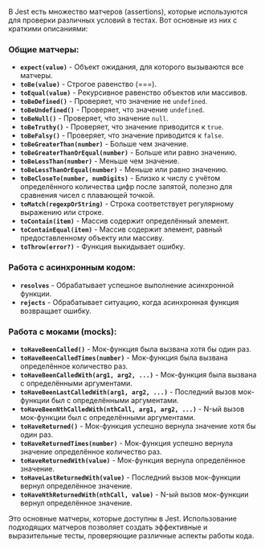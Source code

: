 В Jest есть множество матчеров (assertions), которые используются для проверки различных условий в тестах. Вот основные из них с краткими описаниями:

### Общие матчеры:
- **`expect(value)`** - Объект ожидания, для которого вызываются все матчеры.
- **`toBe(value)`** - Строгое равенство (===).
- **`toEqual(value)`** - Рекурсивное равенство объектов или массивов.
- **`toBeDefined()`** - Проверяет, что значение не `undefined`.
- **`toBeUndefined()`** - Проверяет, что значение `undefined`.
- **`toBeNull()`** - Проверяет, что значение `null`.
- **`toBeTruthy()`** - Проверяет, что значение приводится к `true`.
- **`toBeFalsy()`** - Проверяет, что значение приводится к `false`.
- **`toBeGreaterThan(number)`** - Больше чем значение.
- **`toBeGreaterThanOrEqual(number)`** - Больше или равно значению.
- **`toBeLessThan(number)`** - Меньше чем значение.
- **`toBeLessThanOrEqual(number)`** - Меньше или равно значению.
- **`toBeCloseTo(number, numDigits)`** - Близко к числу с учётом определённого количества цифр после запятой, полезно для сравнения чисел с плавающей точкой.
- **`toMatch(regexpOrString)`** - Строка соответствует регулярному выражению или строке.
- **`toContain(item)`** - Массив содержит определённый элемент.
- **`toContainEqual(item)`** - Массив содержит элемент, равный предоставленному объекту или массиву.
- **`toThrow(error?)`** - Функция выкидывает ошибку.

### Работа с асинхронным кодом:
- **`resolves`** - Обрабатывает успешное выполнение асинхронной функции.
- **`rejects`** - Обрабатывает ситуацию, когда асинхронная функция возвращает ошибку.

### Работа с моками (mocks):
- **`toHaveBeenCalled()`** - Мок-функция была вызвана хотя бы один раз.
- **`toHaveBeenCalledTimes(number)`** - Мок-функция была вызвана определённое количество раз.
- **`toHaveBeenCalledWith(arg1, arg2, ...)`** - Мок-функция была вызвана с определёнными аргументами.
- **`toHaveBeenLastCalledWith(arg1, arg2, ...)`** - Последний вызов мок-функции был с определёнными аргументами.
- **`toHaveBeenNthCalledWith(nthCall, arg1, arg2, ...)`** - N-ый вызов мок-функции был с определёнными аргументами.
- **`toHaveReturned()`** - Мок-функция успешно вернула значение хотя бы один раз.
- **`toHaveReturnedTimes(number)`** - Мок-функция успешно вернула значение определённое количество раз.
- **`toHaveReturnedWith(value)`** - Мок-функция вернула определённое значение.
- **`toHaveLastReturnedWith(value)`** - Последний вызов мок-функции вернул определённое значение.
- **`toHaveNthReturnedWith(nthCall, value)`** - N-ый вызов мок-функции вернул определённое значение.

Это основные матчеры, которые доступны в Jest. Использование подходящих матчеров позволяет создать эффективные и выразительные тесты, проверяющие различные аспекты работы кода.